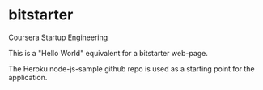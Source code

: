 bitstarter
==========

Coursera Startup Engineering

This is a "Hello World" equivalent for a bitstarter web-page.

The Heroku node-js-sample github repo is used as a starting point for the application.
